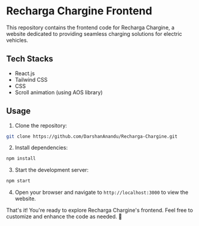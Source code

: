 # Recharga Chargine Frontend

This repository contains the frontend code for Recharga Chargine, a website dedicated to providing seamless charging solutions for electric vehicles.

## Tech Stacks

- React.js
- Tailwind CSS
- CSS
- Scroll animation (using AOS library)

## Usage

1. Clone the repository:

```bash
git clone https://github.com/DarshanAnandu/Recharga-Chargine.git
```

2. Install dependencies:

```bash
npm install
```

3. Start the development server:

```bash
npm start
```

4. Open your browser and navigate to `http://localhost:3000` to view the website.

That's it! You're ready to explore Recharga Chargine's frontend. Feel free to customize and enhance the code as needed. 🚀